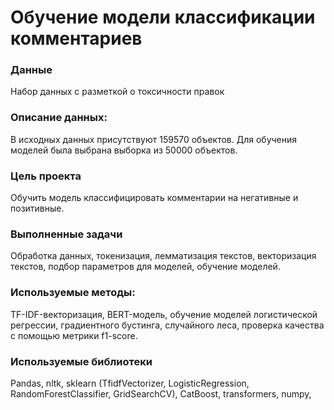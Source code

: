 # Обучение модели классификации комментариев

### Данные
Набор данных с разметкой о токсичности правок

### Описание данных:
В исходных данных присутствуют 159570 объектов. Для обучения моделей была выбрана выборка из 50000 объектов.

### Цель проекта
Обучить модель классифицировать комментарии на негативные и позитивные.

### Выполненные задачи

Обработка данных, токенизация, лемматизация текстов, векторизация текстов, подбор параметров для моделей, обучение моделей.

### Используемые методы:
TF-IDF-векторизация, BERT-модель, обучение моделей логистической регрессии, градиентного бустинга, случайного леса, проверка качества с помощью метрики f1-score.

### Используемые библиотеки

Pandas, nltk, sklearn (TfidfVectorizer, LogisticRegression, RandomForestClassifier, GridSearchCV), СatBoost, transformers, numpy, 
